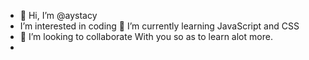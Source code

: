 - 👋 Hi, I’m @aystacy
-  I’m interested in coding 🌱 I’m currently learning JavaScript and CSS
- 💞️ I’m looking to collaborate With you so as to learn alot more.
- 

<!---
aystacy/aystacy is a ✨ determined teenager ready to learn whatever ever new code comes her way ✨ repository because its `README.md` (this file) appears on your GitHub profile.
You can click the Preview link to take a look at your changes.
--->
